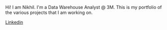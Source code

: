 Hi! I am Nikhil. I'm a Data Warehouse Analyst @ 3M. This is my portfolio of the various projects that I am working on.

[Linkedin](https://www.linkedin.com/in/nikhil-kumar-ramreddy-860376234/)

